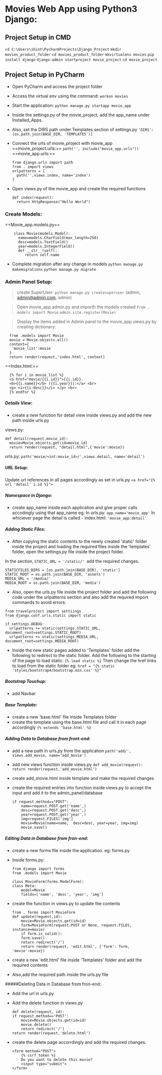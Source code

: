 # Movies Web App using Python3 Django:

## Project Setup in CMD

`cd C:\Users\shint\PycharmProjects\Django_Project`
`mkdir movies_product_folder`
`cd movies_product_folder`
`mkvirtualenv movies`
`pip install django`
`django-admin startproject movie_project`
`cd movie_project`

## Project Setup in PyCharm
- Open PyCharm and access the project folder
- Access the virtual env using the command: `workon movies` 
- Start the application: `python manage.py startapp movie_app`

- Inside the settings.py of the movie_project, add the app_name under Installed_Apps.

- Also, set the DIRS path under Templates section of settings.py
`'DIRS': [os.path.join(BASE_DIR, 'TEMPLATES')]`

- Connect the urls of movie_project with movie_app
  ==movie_project.urls:==
`path('', include("movie_app.urls"))`
  ==movie_app.urls:==
    ```
    from django.urls import path
    from . import views
    urlpatterns = [
      path('',views.index, name='index')
    ]
    ```


- Open views.py of the movie_app and create the required functions
    ```
    def index(request):
      return HttpResponse("Hello World")
    ```

### Create Models:
==Movie_app.models.py==
```
    class Movie(models.Model):   
      name=models.CharField(max_length=250)  
      desc=models.TextField()
      year=models.IntegerField()
      def __str__(self):
         return self.name
```

- Complete migration after any change in models 
`python manage.py makemigrations`
`python manage.py migrate`
 
### Admin Panel Setup:
 >create SuperUser:
  `python manage.py createsuperuser`
  (admin, admin@admin.com, admin)
 
> Open movie_app.admin.py and importh the models created
  `from . models import Movie`
  `admin.site.register(Movie)`
  

>Display the items added in Admin panel to the movie_app.views.py
by creating dictionary:
```
  from .models import Movie
  movie = Movie.objects.all()
  context={
   'movie_list':movie
  }
  return render(request,'index.html', context)
```

==Index.html:==
```
  {% for i in movie_list %}
  <a href="movie/{{i.id}}">{{i.id}}.
  <b>{{i.name}}</b> ({{i.year}}):</a> <br>
  <p> <i>{{i.desc}}</i> </p> <br>
  {% endfor %}
```  
  
##### Details View:
- create a new function for detail view inside views.py and add the new path inside urls.py

views.py:
```
def detail(request,movie_id):
  movie=Movie.objects.get(id=movie_id)
  return render(request, "detail.html",{'movie':movie})
```
urls.py:
`path('movie/<int:movie_id>/',views.detail, name='detail')`


##### URL Setup:
Update url references in all pages accordingly as set in urls.py
`<a href="{% url 'detail' i.id %}">`

##### Namespace in Django:
- create app_name inside each application and give proper calls accodingly using that app_name
eg:
In urls.py: `app_name='movie_app'`
In whiciever page the detail is called - index.html: `'movie_app:detail'`


##### Adding Static Files:
- After copying the static contents to the newly created 'static' folder inside the project and loading the required files inside the 'templates' folder, open the settings.py file inside the project folder.

In the section, `STATIC_URL = '/static/' `add the required changes.
```
STATICFILES_DIRS = [os.path.join(BASE_DIR), 'static']
STATIC_ROOT = os.path.join(BASE_DIR, 'assets')
MEDIA_URL = '/media/'
MEDIA_ROOT = os.path.join(BASE_DIR, 'media')
```

- Also, open the urls.py file inside the project folder and add the following code under the urlpatterns section and also add the required import commands to avoid errors:

```
from travelproject import settiings
from django.conf.urls.static import static

if settings.DEBUG:
  urlpatterns += static(settings.STATIC_URL, document_root=settings.STATIC_ROOT)
  urlpatterns += static(settings.MEDIA_URL, document_root=settings.MEDIA_ROOT)
```

- Inside the new static pages added to 'Templates' folder add the following to redirect to the static folder.
Add the following to the starting of the page to load static:
`{% load static %}`
Then change the href links to load from the static folder
eg: `href = "{% static 'styles/bootstrap4/bootstrap.min.css' %}"`


##### Bootstrap Touchup:
- add Navbar

##### Base Template:
- create a new 'base.html' file inside Templates folder
- create the template using the base.html file and call it in each page accordingly
`{% extends 'base.html' %}`

##### Adding Data to Database from front-end:
- add a new path in urls.py from the application
`path('add/', views.add_movie, name='add_movie')`
- add new views function inside views.py
`def add_movie(request):  `
&emsp; ` return render(request,'add_movie.html')`

- create add_movie.html inside template and make the required changes
- create the required entries into function inside views.py to accept the input and add it to the admin_panel/database
    ```
    if request.method=="POST":
        name=request.POST.get('name',)
        desc=request.POST.get('desc',)
        year=request.POST.get('year',)
        img=request.FILES['img']
        movie=Movie(name=name,  desc=desc, year=year, img=img)
        movie.save()
    ```

##### Editing Data in Database from fron-end:
- create a new forms file inside the application. eg: forms.py
- Inside forms.py:
    ```
    from django import forms
    from .models import Movie

    class MovieForm(forms.ModelForm):
    class Meta:
        model=Movie
        fields=['name', 'desc', 'year', 'img']
    ```
    
- create the function in views.py to update the contents
    ```
    from . forms import MovieForm
    def update(request,id):
        movie=Movie.objects.get(id=id)
        form=MovieForm(request.POST or None, request.FILES, instance=movie)
        if form.is_valid():
        form.save()
        return redirect('/')
        return render(request, 'edit.html', {'form': form, 'movie':movie})
    ```

- create a new 'edit.html' file inside 'Templates' folder and add the required contents
- Also,add the required path inside the urls.py file


#####Deleting Data in Database from fron-end:
- Add the url in urls.py
- Add the delete function in views.py
    ```
    def delete(request, id):
    if request.method=='POST':
        movie=Movie.objects.get(id=id)
        movie.delete()
        return redirect('/')
    return render(request,'delete.html')
    ```
   
- create the delete page accorrdingly and add the required changes.
    ```
    <form method="POST">
        {% csrf_token %}
        Do you want to delete this movie?
        <input type="submit">
    </form>
    ```













